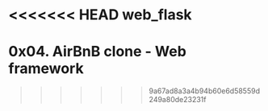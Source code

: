 <<<<<<< HEAD
web_flask
=======
# 0x04. AirBnB clone - Web framework
>>>>>>> 9a67ad8a3a4b94b60e6d58559d249a80de23231f
